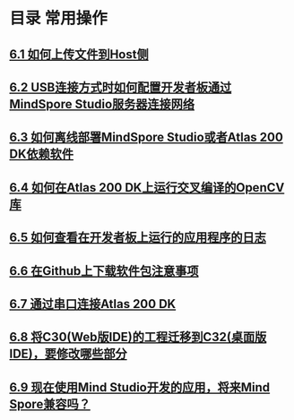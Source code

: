 # 目录  常用操作
##  [6.1 如何上传文件到Host侧](part6-1.md)
##  [6.2 USB连接方式时如何配置开发者板通过MindSpore Studio服务器连接网络](part6-2.md)
##  [6.3 如何离线部署MindSpore Studio或者Atlas 200 DK依赖软件](part6-3.md)
##  [6.4 如何在Atlas 200 DK上运行交叉编译的OpenCV库](part6-4.md)
##  [6.5 如何查看在开发者板上运行的应用程序的日志](part6-5.md)
##  [6.6 在Github上下载软件包注意事项](part6-6.md)
##  [6.7 通过串口连接Atlas 200 DK](part6-7.md)
##  [6.8 将C30(Web版IDE)的工程迁移到C32(桌面版IDE)，要修改哪些部分](part6-8.md)
##  [6.9 现在使用Mind Studio开发的应用，将来Mind Spore兼容吗？](part6-9.md)


